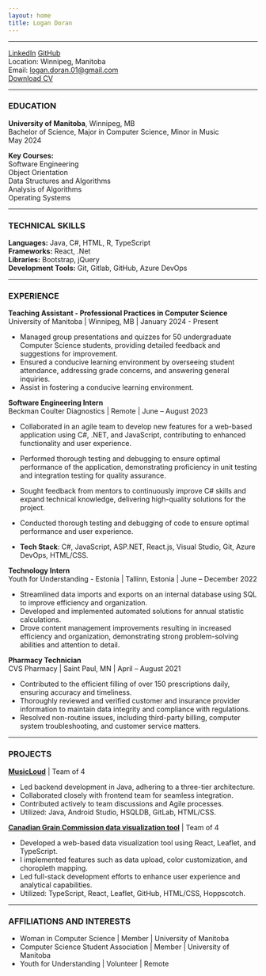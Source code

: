 ```yaml
---
layout: home
title: Logan Doran
---
```

---
[LinkedIn](https://www.linkedin.com/in/logan-doran/) [GitHub](https://github.com/loganDoran)   
Location: Winnipeg, Manitoba  
Email: logan.doran.01@gmail.com  
[Download CV](resume.pdf)

---

### EDUCATION

**University of Manitoba**, Winnipeg, MB  
Bachelor of Science, Major in Computer Science, Minor in Music  
May 2024  

**Key Courses:**   
Software Engineering   
Object Orientation   
Data Structures and Algorithms   
Analysis of Algorithms   
Operating Systems   


---

### TECHNICAL SKILLS

**Languages:** Java, C#, HTML, R, TypeScript   
**Frameworks:** React, .Net  
**Libraries:** Bootstrap, jQuery  
**Development Tools:** Git, Gitlab, GitHub, Azure DevOps  

---

### EXPERIENCE

**Teaching Assistant - Professional Practices in Computer Science**  
University of Manitoba | Winnipeg, MB | January 2024 - Present 
- Managed group presentations and quizzes for 50 undergraduate Computer Science students, providing detailed feedback and suggestions for improvement.   
- Ensured a conducive learning environment by overseeing student attendance, addressing grade concerns, and answering general inquiries.   
- Assist in fostering a conducive learning environment.   


**Software Engineering Intern**  
Beckman Coulter Diagnostics | Remote | June – August 2023  
- Collaborated in an agile team to develop new features for a web-based application using C#, .NET, and JavaScript, contributing to enhanced functionality and user experience.   
- Performed thorough testing and debugging to ensure optimal performance of the application, demonstrating proficiency in unit testing and integration testing for quality assurance.   
- Sought feedback from mentors to continuously improve C# skills and expand technical knowledge, delivering high-quality solutions for the project.   
- Conducted thorough testing and debugging of code to ensure optimal performance and user experience.   

- **Tech Stack**: C#, JavaScript, ASP.NET, React.js, Visual Studio, Git, Azure DevOps, HTML/CSS.

**Technology Intern**  
Youth for Understanding - Estonia | Tallinn, Estonia | June – December 2022  
- Streamlined data imports and exports on an internal database using SQL to improve efficiency and organization.   
- Developed and implemented automated solutions for annual statistic calculations.   
- Drove content management improvements resulting in increased efficiency and organization, demonstrating strong problem-solving abilities and attention to detail.    


**Pharmacy Technician**  
CVS Pharmacy | Saint Paul, MN | April – August 2021  
- Contributed to the efficient filling of over 150 prescriptions daily, ensuring accuracy and timeliness.   
- Thoroughly reviewed and verified customer and insurance provider information to maintain data integrity and compliance with regulations.   
- Resolved non-routine issues, including third-party billing, computer system troubleshooting, and customer service matters.   

---

### PROJECTS

[**MusicLoud**](https://github.com/loganDoran/MusicLoud) | Team of 4  
- Led backend development in Java, adhering to a three-tier architecture.
- Collaborated closely with frontend team for seamless integration.
- Contributed actively to team discussions and Agile processes.
- Utilized: Java, Android Studio, HSQLDB, GitLab, HTML/CSS.

[**Canadian Grain Commission data visualization tool**](https://github.com/ishraqn/CGC-DataVizTool) | Team of 4  
- Developed a web-based data visualization tool using React, Leaflet, and TypeScript.   
- I implemented features such as data upload, color customization, and choropleth mapping.   
- Led full-stack development efforts to enhance user experience and analytical capabilities.   
- Utilized: TypeScript, React, Leaflet, GitHub, HTML/CSS, Hoppscotch.


---

### AFFILIATIONS AND INTERESTS

- Woman in Computer Science \| Member \| University of Manitoba
- Computer Science Student Association \| Member \| University of Manitoba
- Youth for Understanding \| Volunteer \| Remote

